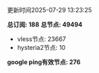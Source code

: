 更新时间2025-07-29 13:23:25

**总订阅: 188**
**总节点: 49494**
- vless节点: 23667
- hysteria2节点: 10

**google ping有效节点: 276**
